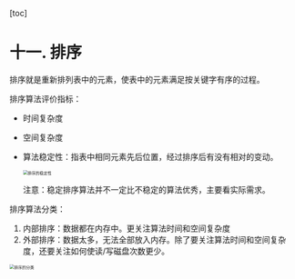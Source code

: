 [toc]

# 十一. 排序

排序就是重新排列表中的元素，使表中的元素满足按关键字有序的过程。

排序算法评价指标：

- 时间复杂度

- 空间复杂度

- 算法稳定性：指表中相同元素先后位置，经过排序后有没有相对的变动。

  <img src="https://image.sybblogs.fun/img-common/202401031746064.png" alt="排序的稳定性" style="zoom:50%;" />

  注意：稳定排序算法并不一定比不稳定的算法优秀，主要看实际需求。

排序算法分类：

1. 内部排序：数据都在内存中。更关注算法时间和空间复杂度
2. 外部排序：数据太多，无法全部放入内存。除了要关注算法时间和空间复杂度，还要关注如何使读$/$写磁盘次数更少。

<img src="https://image.sybblogs.fun/img-common/202401031750407.png" alt="排序的分类" style="zoom:50%;" />

